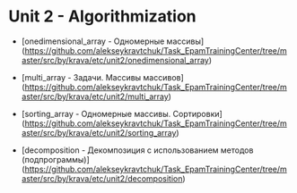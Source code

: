 # Unit 2 - Algorithmization

- [onedimensional_array - Одномерные массивы]
(https://github.com/alekseykravtchuk/Task_EpamTrainingCenter/tree/master/src/by/krava/etc/unit2/onedimensional_array)

- [multi_array - Задачи. Массивы массивов]
(https://github.com/alekseykravtchuk/Task_EpamTrainingCenter/tree/master/src/by/krava/etc/unit2/multi_array)

- [sorting_array - Одномерные массивы. Сортировки]
(https://github.com/alekseykravtchuk/Task_EpamTrainingCenter/tree/master/src/by/krava/etc/unit2/sorting_array)

- [decomposition - Декомпозиция с использованием методов (подпрограммы)]
(https://github.com/alekseykravtchuk/Task_EpamTrainingCenter/tree/master/src/by/krava/etc/unit2/decomposition)
